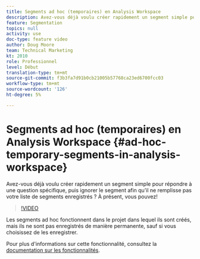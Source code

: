 ```yaml
---
title: Segments ad hoc (temporaires) en Analysis Workspace
description: Avez-vous déjà voulu créer rapidement un segment simple pour répondre à une question spécifique, puis ignorer le segment afin qu’il ne remplisse pas votre liste de segments enregistrés ? À présent, vous pouvez!
feature: Segmentation
topics: null
activity: use
doc-type: feature video
author: Doug Moore
team: Technical Marketing
kt: 2010
role: Professionnel
level: Début
translation-type: tm+mt
source-git-commit: f3b3fa7d91b0cb21005b57768ca23ed6700fcc03
workflow-type: tm+mt
source-wordcount: '126'
ht-degree: 5%

---
```



# Segments ad hoc (temporaires) en Analysis Workspace {#ad-hoc-temporary-segments-in-analysis-workspace}

Avez-vous déjà voulu créer rapidement un segment simple pour répondre à une question spécifique, puis ignorer le segment afin qu’il ne remplisse pas votre liste de segments enregistrés ? À présent, vous pouvez!

>[!VIDEO](https://video.tv.adobe.com/v/23978/?quality=12)

Les segments ad hoc fonctionnent dans le projet dans lequel ils sont créés, mais ils ne sont pas enregistrés de manière permanente, sauf si vous choisissez de les enregistrer.

Pour plus d&#39;informations sur cette fonctionnalité, consultez la [documentation sur les fonctionnalités](https://marketing.adobe.com/resources/help/en_US/analytics/analysis-workspace/t_freeform-project-segment.html).

